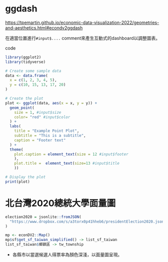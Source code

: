 # ggdash

<https://tpemartin.github.io/economic-data-visualization-2022/geometries-and-aesthetics.html#econdv2ggdash>

在適當位置進行`#input$....` comment來產生互動式的dashboard以調整圖表。

code
```r
library(ggplot2)
library(tidyverse)

# Create some sample data
data <- data.frame(
  x = c(1, 2, 3, 4, 5),
  y = c(10, 15, 13, 17, 20)
)

# Create the plot
plot <- ggplot(data, aes(x = x, y = y)) +
  geom_point(
    size = 1, #input$size
    color= "red" #input$color
  ) +
  labs(
    title = "Example Point Plot",
    subtitle = "This is a subtitle",
    caption = "Footer text"
  ) +
  theme(
    plot.caption = element_text(size = 12 #input$footer
    ),
    plot.title =  element_text(size=13 #input$title
    ))  

# Display the plot
print(plot)

```

# 北台灣2020總統大學面量圖

```r
election2020 = jsonlite::fromJSON(
  "https://www.dropbox.com/s/a3torx0p41hheb6/presidentElection2020.json?dl=1"
)

mp <- econDV2::Map()
mp$sf$get_sf_taiwan_simplified() -> list_sf_taiwan
list_sf_taiwan$鄉鎮區 -> tw_township
```

  - 各縣市以當選候選人得票率為顏色深淺，以面量圖呈現。